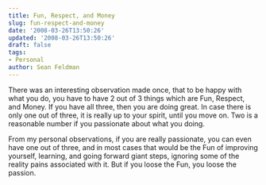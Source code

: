 ```yaml
---
title: Fun, Respect, and Money
slug: fun-respect-and-money
date: '2008-03-26T13:50:26'
updated: '2008-03-26T13:50:26'
draft: false
tags:
- Personal
author: Sean Feldman
---
```



There was an interesting observation made once, that to be happy with what you do, you have to have 2 out of 3 things which are Fun, Respect, and Money. If you have all three, then you are doing great. In case there is only one out of three, it is really up to your spirit, until you move on. Two is a reasonable number if you passionate about what you doing.

From my personal observations, if you are really passionate, you can even have one out of three, and in most cases that would be the Fun of improving yourself, learning, and going forward giant steps, ignoring some of the reality pains associated with it. But if you loose the Fun, you loose the passion.


